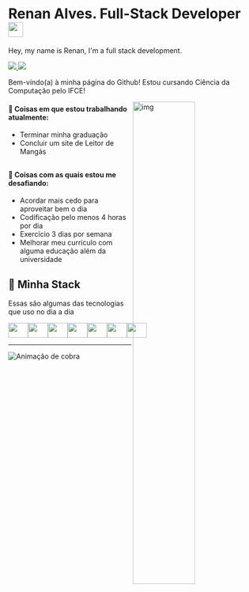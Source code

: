 <h1>Renan Alves. Full-Stack Developer <img src="https://media.giphy.com/media/hvRJCLFzcasrR4ia7z/giphy.gif" width="30px"></h1>
<p>Hey, my name is Renan, I'm a full stack development.</p>

<a href="https://www.linkedin.com/in/renan5g/" target="_blank">
  <img src="https://img.shields.io/badge/Renan%20Alves-blue?logo=linkedin&style=flat">
</a>
<a href="mailto:renansilva.dev5g@gmail.com" target="_blank">
  <img src="https://img.shields.io/badge/Renan%20Alves-blue?color=E02E23&logo=gmail&logoColor=fff&style=flat">
</a>

Bem-vindo(a) à minha página do Github! Estou cursando Ciência da Computação pelo IFCE! 

<img align="right" alt="img" src="https://github.com/renan5g.png" width="50%" height="auto" />

#### 🧠 Coisas em que estou trabalhando atualmente:
- Terminar minha graduação
- Concluir um site de Leitor de Mangás
##

#### 🌱 Coisas com as quais estou me desafiando:
- Acordar mais cedo para aproveitar bem o dia
- Codificação pelo menos 4 horas por dia
- Exercício 3 dias por semana
- Melhorar meu currículo com alguma educação além da universidade
##

## 🧠 Minha Stack
 Essas são algumas das tecnologias que uso no dia a dia
 <div style="display: flex"><br>
  <img height="30" width="40" src="https://cdn.jsdelivr.net/gh/devicons/devicon/icons/nextjs/nextjs-original.svg" />
  <img height="30" width="40" src="https://cdn.jsdelivr.net/gh/devicons/devicon/icons/laravel/laravel-plain-wordmark.svg" />
  <img height="30" width="40" src="https://cdn.jsdelivr.net/gh/devicons/devicon/icons/react/react-original.svg">
  <img height="30" width="40" src="https://cdn.jsdelivr.net/gh/devicons/devicon/icons/nodejs/nodejs-original.svg">
  <img height="30" width="40" src="https://cdn.jsdelivr.net/gh/devicons/devicon/icons/typescript/typescript-original.svg">
  <img height="30" width="40" src="https://cdn.jsdelivr.net/gh/devicons/devicon/icons/javascript/javascript-original.svg">
  <img height="30" width="40" src="https://cdn.jsdelivr.net/gh/devicons/devicon/icons/go/go-original.svg" />
</div>

---
  
![ Animação de cobra ](https://user-images.githubusercontent.com/112713600/210834429-99258731-0f98-46ea-b0cc-ccf38a664124.svg)
